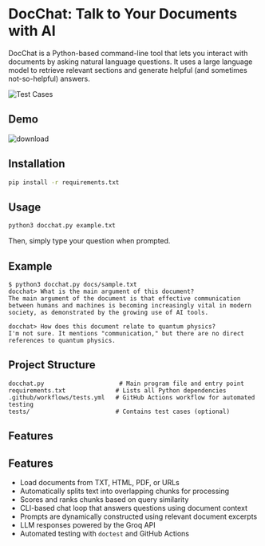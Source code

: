# DocChat: Talk to Your Documents with AI

DocChat is a Python-based command-line tool that lets you interact with documents by asking natural language questions. It uses a large language model to retrieve relevant sections and generate helpful (and sometimes not-so-helpful) answers.

![Test Cases](https://github.com/nile842ll/Project-DocChat/actions/workflows/tests.yml/badge.svg)

## Demo

![download](https://github.com/user-attachments/assets/048e5145-5682-4425-83f6-ecca29bdb264)


## Installation

```bash
pip install -r requirements.txt
```

## Usage

```bash
python3 docchat.py example.txt
```

Then, simply type your question when prompted.

## Example

```
$ python3 docchat.py docs/sample.txt
docchat> What is the main argument of this document?
The main argument of the document is that effective communication between humans and machines is becoming increasingly vital in modern society, as demonstrated by the growing use of AI tools.

docchat> How does this document relate to quantum physics?
I'm not sure. It mentions "communication," but there are no direct references to quantum physics.
```

## Project Structure

```
docchat.py                     # Main program file and entry point
requirements.txt              # Lists all Python dependencies
.github/workflows/tests.yml   # GitHub Actions workflow for automated testing
tests/                        # Contains test cases (optional)
```

## Features

## Features

- Load documents from TXT, HTML, PDF, or URLs
- Automatically splits text into overlapping chunks for processing
- Scores and ranks chunks based on query similarity
- CLI-based chat loop that answers questions using document context
- Prompts are dynamically constructed using relevant document excerpts
- LLM responses powered by the Groq API
- Automated testing with `doctest` and GitHub Actions

